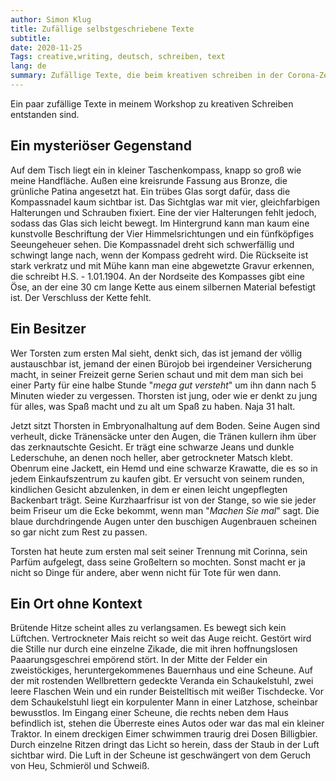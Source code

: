 ```yaml
---
author: Simon Klug
title: Zufällige selbstgeschriebene Texte
subtitle: 
date: 2020-11-25
Tags: creative,writing, deutsch, schreiben, text
lang: de
summary: Zufällige Texte, die beim kreativen schreiben in der Corona-Zeit entstanden sind.
---
```

Ein paar zufällige Texte in meinem Workshop zu kreativen Schreiben entstanden sind.

## Ein mysteriöser Gegenstand
Auf dem Tisch liegt ein in kleiner Taschenkompass, knapp so groß wie meine Handfläche. Außen eine kreisrunde Fassung aus Bronze, die grünliche Patina angesetzt hat. Ein trübes Glas sorgt dafür, dass die Kompassnadel kaum sichtbar ist. Das Sichtglas war mit vier, gleichfarbigen Halterungen und Schrauben fixiert. Eine der vier Halterungen fehlt jedoch, sodass das Glas sich leicht bewegt. Im Hintergrund kann man kaum eine kunstvolle Beschriftung der Vier Himmelsrichtungen und ein fünfköpfiges Seeungeheuer sehen. Die Kompassnadel dreht sich schwerfällig und schwingt lange nach, wenn der Kompass gedreht wird. 
Die Rückseite ist stark verkratz und mit Mühe kann man eine abgewetzte Gravur erkennen, die schreibt H.S. - 1.01.1904. An der Nordseite des Kompasses gibt eine Öse, an der eine 30 cm lange Kette aus einem silbernen Material befestigt ist. Der Verschluss der Kette fehlt.

## Ein Besitzer
Wer Torsten zum ersten Mal sieht, denkt sich, das ist jemand der völlig austauschbar ist, jemand der einen Bürojob bei irgendeiner Versicherung macht, in seiner Freizeit gerne Serien schaut und mit dem man sich bei einer Party für eine halbe Stunde "*mega gut versteht*" um ihn dann nach 5 Minuten wieder zu vergessen. 
Thorsten ist jung, oder wie er denkt zu jung für alles, was Spaß macht und zu alt um Spaß zu haben. Naja 31 halt.

Jetzt sitzt Thorsten in Embryonalhaltung auf dem Boden. Seine Augen sind verheult, dicke Tränensäcke unter den Augen, die Tränen kullern ihm über das zerknautschte Gesicht. Er trägt  eine schwarze Jeans und dunkle Lederschuhe, an denen noch heller, aber getrockneter Matsch klebt. Obenrum eine Jackett, ein Hemd und eine schwarze Krawatte, die es so in jedem Einkaufszentrum zu kaufen gibt. Er versucht von seinem runden, kindlichen Gesicht abzulenken, in dem er einen leicht ungepflegten Backenbart trägt. Seine Kurzhaarfrisur ist von der Stange, so wie sie jeder beim Friseur um die Ecke bekommt, wenn man "*Machen Sie mal*" sagt. Die blaue durchdringende Augen unter den buschigen Augenbrauen scheinen so gar nicht zum Rest zu passen.

Torsten hat heute zum ersten mal seit seiner Trennung mit Corinna, sein Parfüm aufgelegt, dass seine Großeltern so mochten. Sonst macht er ja nicht so Dinge für andere, aber wenn nicht für Tote für wen dann.

## Ein Ort ohne Kontext

Brütende Hitze scheint alles zu verlangsamen. Es bewegt sich kein Lüftchen. Vertrockneter Mais reicht so weit das Auge reicht. Gestört wird die Stille nur durch eine einzelne Zikade, die mit ihren hoffnungslosen Paaarungsgeschrei empörend stört. In der Mitte der Felder ein zweistöckiges, heruntergekommenes Bauernhaus und eine Scheune. Auf der mit rostenden Wellbrettern gedeckte Veranda ein Schaukelstuhl, zwei leere Flaschen Wein und ein runder Beistelltisch mit weißer Tischdecke. Vor dem Schaukelstuhl liegt ein korpulenter Mann in einer Latzhose, scheinbar bewusstlos. Im Eingang einer Scheune, die rechts neben dem Haus befindlich ist, stehen die Überreste eines Autos oder war das mal ein kleiner Traktor. In einem dreckigen Eimer schwimmen traurig drei Dosen Billigbier.  Durch einzelne Ritzen dringt das Licht so herein, dass der Staub in der Luft sichtbar wird. Die Luft in der Scheune ist geschwängert von dem Geruch von Heu, Schmieröl und Schweiß.
